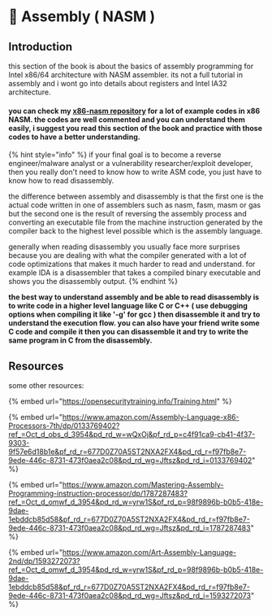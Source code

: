 # 🔧 Assembly ( NASM )

## Introduction

this section of the book is about the basics of assembly programming for Intel x86/64 architecture with NASM assembler. its not a full tutorial in assembly and i wont go into details about registers and Intel IA32 architecture.

#### you can check my [x86-nasm repository](https://github.com/7h3w4lk3r/x86-nasm) for a lot of example codes in x86 NASM. the codes are well commented and you can understand them easily, i suggest you read this section of the book and practice with those codes to have a better understanding.

{% hint style="info" %}
if your final goal is to become a reverse engineer/malware analyst or a vulnerability researcher/exploit developer, then you really don't need to know how to write ASM code, you just have to know how to read disassembly.

the difference between assembly and disassembly is that the first one is the actual code written in one of assemblers such as nasm, fasm, masm or gas but the second one is the result of reversing the assembly process and converting an executable file from the machine instruction generated by the compiler back to the highest level possible which is the assembly language.

generally when reading disassembly you usually face more surprises because you are dealing with what the compiler generated with a lot of code optimizations that makes it much harder to read and understand. for example IDA is a disassembler that takes a compiled binary executable and shows you the disassembly output.
{% endhint %}

**the best way to understand assembly and be able to read disassembly is to write code in a higher level language like C or C++ ( use debugging options when compiling it like '-g' for gcc ) then disassemble it and try to understand the execution flow. you can also have your friend write some C code and compile it then you can disassemble it and try to write the same program in C from the disassembly.**

## Resources

some other resources:

{% embed url="https://opensecuritytraining.info/Training.html" %}

{% embed url="https://www.amazon.com/Assembly-Language-x86-Processors-7th/dp/0133769402?ref_=Oct_d_obs_d_3954&pd_rd_w=wQxOj&pf_rd_p=c4f91ca9-cb41-4f37-9303-9f57e6d18b1e&pf_rd_r=677D0Z70A5ST2NXA2FX4&pd_rd_r=f97fb8e7-9ede-446c-8731-473f0aea2c08&pd_rd_wg=Jftsz&pd_rd_i=0133769402" %}

{% embed url="https://www.amazon.com/Mastering-Assembly-Programming-instruction-processor/dp/1787287483?ref_=Oct_d_omwf_d_3954&pd_rd_w=yrw1S&pf_rd_p=98f9896b-b0b5-418e-9dae-1ebddcb85d58&pf_rd_r=677D0Z70A5ST2NXA2FX4&pd_rd_r=f97fb8e7-9ede-446c-8731-473f0aea2c08&pd_rd_wg=Jftsz&pd_rd_i=1787287483" %}

{% embed url="https://www.amazon.com/Art-Assembly-Language-2nd/dp/1593272073?ref_=Oct_d_omwf_d_3954&pd_rd_w=yrw1S&pf_rd_p=98f9896b-b0b5-418e-9dae-1ebddcb85d58&pf_rd_r=677D0Z70A5ST2NXA2FX4&pd_rd_r=f97fb8e7-9ede-446c-8731-473f0aea2c08&pd_rd_wg=Jftsz&pd_rd_i=1593272073" %}
